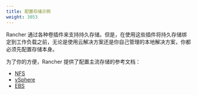 ```yaml
---
title: 配置存储示例
weight: 3053
---
```


Rancher 通过各种卷插件来支持持久存储。但是，在使用这些插件将持久存储绑定到工作负载之前，无论是使用云解决方案还是你自己管理的本地解决方案，你都必须先配置存储本身。

为了你的方便，Rancher 提供了配置主流存储的参考文档：

- [NFS](./nfs)
- [vSphere](./vsphere)
- [EBS](./ebs)

